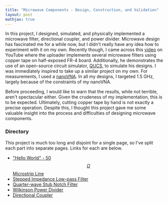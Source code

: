 ```yaml
---
title: "Microwave Components - Design, Construction, and Validation"
layout: post
mathjax: true
---
```


In this project, I designed, simulated, and physically implemented a microwave filter, directional coupler, and power divider. Microwave design has fascinated me for a while now, but I didn't really have any idea how to experiment with it on my own. Recently though, I came across this [video](https://www.youtube.com/watch?v=drwGvATLNaw) on YouTube where the uploader implements several microwave filters using copper tape on half-exposed FR-4 board. Additionally, he demonstrates the use of an open-source circuit simulator, [QUCS](http://qucs.sourceforge.net/), to simulate his designs. I was immediately inspired to take up a similar project on my own. For measurements, I used a [nanoVNA](https://nanovna.com/). In all my designs, I targeted 1.5 GHz, largely because of the constraints of my nanoVNA. 

Before proceeding, I would like to warn that the results, while not terrible, aren't spectacular either. Given the crudeness of my implementation, this is to be expected. Ultimately, cutting copper tape by hand is not exactly a precise operation. Despite this, I thought this project gave me some valuable insight into the process and difficulties of designing microwave components.

### Directory
This project is much too long and disjoint for a single page, so I've split each part into separate pages. Links for each are below.
* ["Hello World" - 50$$\Omega$$ Microstrip Line][50ohm]
* [Stepped Impedance Low-pass Filter][lpf]
* [Quarter-wave Stub Notch Filter][notch]
* [Wilkinson Power Divider][wpd]
* [Directional Coupler][dc]

[50ohm]: ../50ohm-line
[lpf]: ../stepped-z-lpf
[notch]: ../notch-filter
[wpd]: ../wilkinson-divider
[dc]: ../directional_coupler